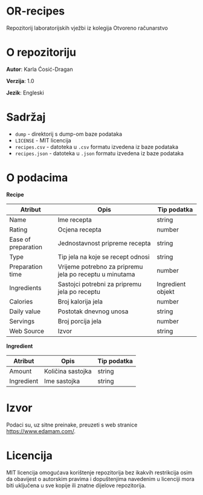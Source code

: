 # OR-recipes
Repozitorij laboratorijskih vježbi iz kolegija Otvoreno računarstvo

# O repozitoriju
**Autor**: Karla Ćosić-Dragan

**Verzija**: 1.0

**Jezik**: Engleski

# Sadržaj

* `dump` - direktorij s dump-om baze podataka
* `LICENSE` - MIT licencija
* `recipes.csv` - datoteka u `.csv` formatu izvedena iz baze podataka
* `recipes.json` - datoteka u `.json` formatu izvedena iz baze podataka  

# O podacima

**Recipe**

| Atribut             | Opis                                                    | Tip podatka       |
| ------------------- | ------------------------------------------------------- | ----------------- |
| Name                | Ime recepta                                             | string            |
| Rating              | Ocjena recepta                                          | number            |
| Ease of preparation | Jednostavnost pripreme recepta                          | string            |
| Type                | Tip jela na koje se recept odnosi                       | string            |
| Preparation time    | Vrijeme potrebno za pripremu jela po receptu u minutama | number            |
| Ingredients         | Sastojci potrebni za pripremu jela po receptu           | Ingredient objekt |
| Calories            | Broj kalorija jela                                      | number            |
| Daily value         | Postotak dnevnog unosa                                  | string            |
| Servings            | Broj porcija jela                                       | number            |
| Web Source          | Izvor                                                   | string            |

**Ingredient**

| Atribut             | Opis              | Tip podatka |
| ------------------- | ----------------- | ----------- |
| Amount              | Količina sastojka | string      |
| Ingredient          | Ime sastojka      | string      |

# Izvor
Podaci su, uz sitne preinake, preuzeti s web stranice https://www.edamam.com/.

# Licencija
MIT licencija omogućava korištenje repozitorija bez ikakvih restrikcija osim da obavijest o autorskim pravima i dopuštenjima navedenim u licenciji mora biti uključena u sve kopije ili znatne dijelove repozitorija. 
